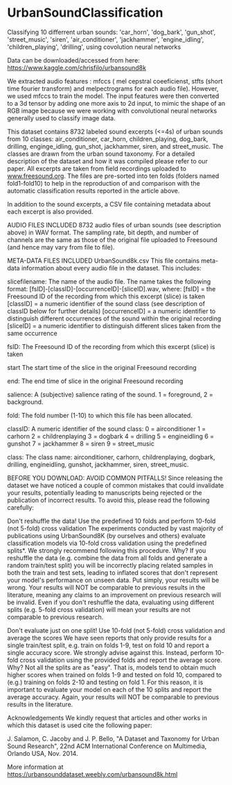 # UrbanSoundClassification
Classifying 10 differrent urban sounds: 'car_horn', 'dog_bark', 'gun_shot', 'street_music', 'siren', 'air_conditioner', 'jackhammer', 'engine_idling', 'children_playing', 'drilling', using covolution neural networks

Data can be downloaded/accessed from here: https://www.kaggle.com/chrisfilo/urbansound8k

We extracted audio features : mfccs ( mel cepstral coeeficienst, stfts (short time fourier transform) and melpectrograms for each audio file). However, we used
mfccs to train the model. The input features were then converted to a 3d tensor by adding one more axis to 2d input, to mimic the shape of an RGB image because we were working with convolutional
neural networks generally used to classify image data. 

This dataset contains 8732 labeled sound excerpts (<=4s) of urban sounds from 10 classes: air_conditioner, car_horn, children_playing, dog_bark, drilling, enginge_idling, gun_shot, jackhammer, siren, and street_music. The classes are drawn from the urban sound taxonomy. For a detailed description of the dataset and how it was compiled please refer to our paper.
All excerpts are taken from field recordings uploaded to www.freesound.org. The files are pre-sorted into ten folds (folders named fold1-fold10) to help in the reproduction of and comparison with the automatic classification results reported in the article above.



In addition to the sound excerpts, a CSV file containing metadata about each excerpt is also provided.

AUDIO FILES INCLUDED
8732 audio files of urban sounds (see description above) in WAV format. The sampling rate, bit depth, and number of channels are the same as those of the original file uploaded to Freesound (and hence may vary from file to file).

META-DATA FILES INCLUDED
UrbanSound8k.csv
This file contains meta-data information about every audio file in the dataset. This includes:

slicefilename:
The name of the audio file. The name takes the following format: [fsID]-[classID]-[occurrenceID]-[sliceID].wav, where:
[fsID] = the Freesound ID of the recording from which this excerpt (slice) is taken
[classID] = a numeric identifier of the sound class (see description of classID below for further details)
[occurrenceID] = a numeric identifier to distinguish different occurrences of the sound within the original recording
[sliceID] = a numeric identifier to distinguish different slices taken from the same occurrence

fsID:
The Freesound ID of the recording from which this excerpt (slice) is taken

start
The start time of the slice in the original Freesound recording

end:
The end time of slice in the original Freesound recording

salience:
A (subjective) salience rating of the sound. 1 = foreground, 2 = background.

fold:
The fold number (1-10) to which this file has been allocated.

classID:
A numeric identifier of the sound class:
0 = airconditioner 1 = carhorn
2 = childrenplaying 3 = dogbark
4 = drilling
5 = engineidling 6 = gunshot
7 = jackhammer
8 = siren
9 = street_music

class:
The class name: airconditioner, carhorn, childrenplaying, dogbark, drilling, engineidling, gunshot, jackhammer,
siren, street_music.

BEFORE YOU DOWNLOAD: AVOID COMMON PITFALLS!
Since releasing the dataset we have noticed a couple of common mistakes that could invalidate your results, potentially leading to manuscripts being rejected or the publication of incorrect results. To avoid this, please read the following carefully:

Don't reshuffle the data! Use the predefined 10 folds and perform 10-fold (not 5-fold) cross validation
The experiments conducted by vast majority of publications using UrbanSound8K (by ourselves and others) evaluate classification models via 10-fold cross validation using the predefined splits*. We strongly recommend following this procedure.
Why?
If you reshuffle the data (e.g. combine the data from all folds and generate a random train/test split) you will be incorrectly placing related samples in both the train and test sets, leading to inflated scores that don't represent your model's performance on unseen data. Put simply, your results will be wrong.
Your results will NOT be comparable to previous results in the literature, meaning any claims to an improvement on previous research will be invalid. Even if you don't reshuffle the data, evaluating using different splits (e.g. 5-fold cross validation) will mean your results are not comparable to previous research.

Don't evaluate just on one split! Use 10-fold (not 5-fold) cross validation and average the scores
We have seen reports that only provide results for a single train/test split, e.g. train on folds 1-9, test on fold 10 and report a single accuracy score. We strongly advise against this. Instead, perform 10-fold cross validation using the provided folds and report the average score.
Why?
Not all the splits are as "easy". That is, models tend to obtain much higher scores when trained on folds 1-9 and tested on fold 10, compared to (e.g.) training on folds 2-10 and testing on fold 1. For this reason, it is important to evaluate your model on each of the 10 splits and report the average accuracy.
Again, your results will NOT be comparable to previous results in the literature.

Acknowledgements
We kindly request that articles and other works in which this dataset is used cite the following paper:

J. Salamon, C. Jacoby and J. P. Bello, "A Dataset and Taxonomy for Urban Sound Research", 22nd ACM International Conference on Multimedia, Orlando USA, Nov. 2014.

More information at https://urbansounddataset.weebly.com/urbansound8k.html
